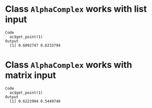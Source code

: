 # Class `AlphaComplex` works with list input

    Code
      ac$get_point(1)
    Output
      [1] 0.6092747 0.6233794

# Class `AlphaComplex` works with matrix input

    Code
      ac$get_point(1)
    Output
      [1] 0.6222994 0.5449748

